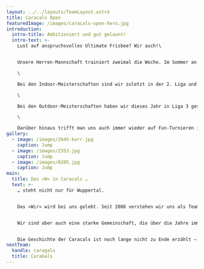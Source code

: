 ```yaml
---
layout: ../../layouts/TeamLayout.astro
title: Caracals Open
featuredImage: /images/caracals-open-hero.jpg
introduction:
  intro-title: Ambitioniert und gut gelaunt!
  intro-text: >-
    Lust auf anspruchsvolles Ultimate Frisbee? Wir auch!\


    Unsere Herren-Mannschaft trainiert zweimal die Woche. Im Sommer an beiden Tagen auf Rasen – im Winter auch an einem Termin in der Halle. Das Training findet zusammen mit dem Mixed und Flinta-Team statt.\

    \

    Bei den Indoor-Meisterschaften sind wir zuletzt in der 2. Liga und der 1. Liga angetreten. \

    \

    Bei den Outdoor-Meisterschaften haben wir dieses Jahr in Liga 3 gespielt.\

    \

    Darüber hinaus trifft man uns auch immer wieder auf Fun-Turnieren in Deutschland und Europa …
gallery:
  - image: /images/2645-korr.jpg
    caption: Jump
  - image: /images/2353.jpg
    caption: Jump
  - image: /images/8205.jpg
    caption: Jump
main:
  title: Das »W« in Caracals …
  text: >-
    … steht nicht nur für Wuppertal.


    Das »Wir« wird bei uns gelebt. Seit 2008 verstehen wir uns als Team, das jede Herausforderung annimmt. Wir entwickeln unser Game mit großem Anspruch ständig weiter um das nächste Level zu erreichen.


    Wir sind aber auch eine starke Gemeinschaft, die über die Jahre immer größer geworden ist. Die Vielfalt der Menschen, die unter der Flagge der Caracals zusammenkommt ist wunderbar vielfältig und offen. Hier sind echte Freundschaften entstanden, es wurden Ehen geschlossen, und auch einige Kinder sind aus dieser Verbindungen hervorgegangen.


    Die Geschichte der Caracals ist noch lange nicht zu Ende erzählt – beginnt das nächste Kapitel vielleicht mit Dir?
nextTeam:
  handle: caragals
  title: CaraGals
---
```


